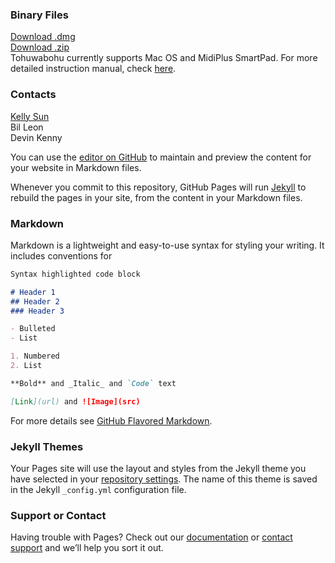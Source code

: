 ### Binary Files

[Download .dmg](https://github.com/slashers-cornelltech/tohuwabohu/releases/download/v0.1.0/tohuwabohu-0.1.0.dmg)   
[Download .zip](https://github.com/slashers-cornelltech/tohuwabohu/releases/download/v0.1.0/tohuwabohu-0.1.0-mac.zip)  
Tohuwabohu currently supports Mac OS and MidiPlus SmartPad. For more detailed instruction manual, check [here](https://github.com/slashers-cornelltech/tohuwabohu).

### Contacts

[Kelly Sun](github.com/shakingkelly)  
Bil Leon  
Devin Kenny  

You can use the [editor on GitHub](https://github.com/slashers-cornelltech/slashers-cornelltech.github.io/edit/main/README.md) to maintain and preview the content for your website in Markdown files.

Whenever you commit to this repository, GitHub Pages will run [Jekyll](https://jekyllrb.com/) to rebuild the pages in your site, from the content in your Markdown files.

### Markdown

Markdown is a lightweight and easy-to-use syntax for styling your writing. It includes conventions for

```markdown
Syntax highlighted code block

# Header 1
## Header 2
### Header 3

- Bulleted
- List

1. Numbered
2. List

**Bold** and _Italic_ and `Code` text

[Link](url) and ![Image](src)
```

For more details see [GitHub Flavored Markdown](https://guides.github.com/features/mastering-markdown/).

### Jekyll Themes

Your Pages site will use the layout and styles from the Jekyll theme you have selected in your [repository settings](https://github.com/slashers-cornelltech/slashers-cornelltech.github.io/settings). The name of this theme is saved in the Jekyll `_config.yml` configuration file.

### Support or Contact

Having trouble with Pages? Check out our [documentation](https://docs.github.com/categories/github-pages-basics/) or [contact support](https://support.github.com/contact) and we’ll help you sort it out.
